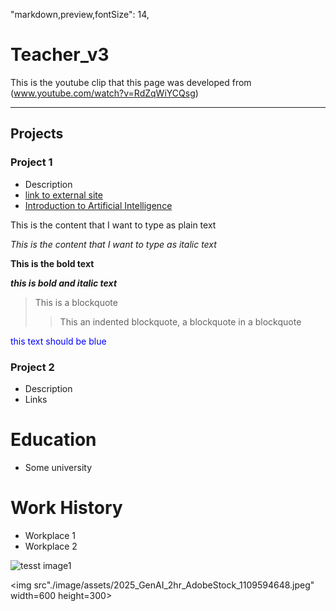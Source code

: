 "markdown,preview,fontSize": 14,

# Teacher_v3
This is the youtube clip that this page was developed from (www.youtube.com/watch?v=RdZqWiYCQsg)

---
## Projects
### Project 1
- Description
- [link to external site](https://store.training.tafensw.edu.au/product/introduction-to-artificial-intelligence/)
- [Introduction to Artificial Intelligence](https://store.training.tafensw.edu.au/product/introduction-to-artificial-intelligence/)

This is the content that I want to type as plain text

*This is the content that I want to type as italic text*

**This is the bold text**

***this is bold and italic text***

>This is a blockquote
>> This an indented blockquote, a blockquote in a blockquote

<span style="color:blue;">this text should be blue</span>


### Project 2
- Description
- Links

# Education
- Some university

# Work History
- Workplace 1
- Workplace 2

![tesst image1](image/assets/2025_GenAI_2hr_AdobeStock_1109594648.jpeg)

<img src"./image/assets/2025_GenAI_2hr_AdobeStock_1109594648.jpeg" width=600 height=300>
